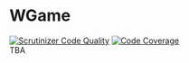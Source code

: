 # WGame
[![Scrutinizer Code Quality](https://scrutinizer-ci.com/g/woodrixel/WGame/badges/quality-score.png?b=master)](https://scrutinizer-ci.com/g/woodrixel/WGame/?branch=master) [![Code Coverage](https://scrutinizer-ci.com/g/woodrixel/WGame/badges/coverage.png?b=master)](https://scrutinizer-ci.com/g/woodrixel/WGame/?branch=master)\
TBA
